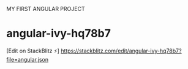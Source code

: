MY FIRST ANGULAR PROJECT

# angular-ivy-hq78b7

[Edit on StackBlitz ⚡️] https://stackblitz.com/edit/angular-ivy-hq78b7?file=angular.json
